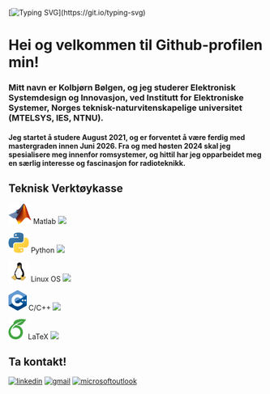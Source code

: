 [![Typing SVG](https://readme-typing-svg.demolab.com?font=Fira+Code&weight=500&size=40&pause=1000&color=780F97&random=false&width=900&height=60&lines=Hei+sann!;Mitt+navn+er+Kolbj%C3%B8rn+B%C3%B8lgen.;Velkommen+til+Github-profile+min!)](https://git.io/typing-svg)

# Hei og velkommen til Github-profilen min!

### Mitt navn er Kolbjørn Bølgen, og jeg studerer Elektronisk Systemdesign og Innovasjon, ved Institutt for Elektroniske Systemer, Norges teknisk-naturvitenskapelige universitet (MTELSYS, IES, NTNU).

#### Jeg startet å studere August 2021, og er forventet å være ferdig med mastergraden innen Juni 2026. Fra og med høsten 2024 skal jeg spesialisere meg innenfor romsystemer, og hittil har jeg opparbeidet meg en særlig interesse og fascinasjon for radioteknikk.

## Teknisk Verktøykasse

<img src=https://github.com/SkaugJr/SkaugJr/blob/main/Bilder/Matlab_Logo.png height=40 /> Matlab <img src=https://geps.dev/progress/92 height=30 />

<img src=https://github.com/SkaugJr/SkaugJr/blob/main/Bilder/Python_logo.png height=40 /> Python <img src=https://geps.dev/progress/83 height=30 /> 

<img src=https://github.com/SkaugJr/SkaugJr/blob/main/Bilder/linux_logo.png height=40 /> Linux OS <img src=https://geps.dev/progress/76 height=30 />

<img src=https://github.com/SkaugJr/SkaugJr/blob/main/Bilder/C%2B%2B_logo.png height=40 /> C/C++ <img src=https://geps.dev/progress/58 height=30 />

<img src=https://github.com/SkaugJr/SkaugJr/blob/main/Bilder/Overleaf_logo.png height=40 /> LaTeX <img src=https://geps.dev/progress/88 height=30 />


## Ta kontakt!
[<img src='https://cdn.jsdelivr.net/npm/simple-icons@3.0.1/icons/linkedin.svg' alt='linkedin' height='80'>](https://www.linkedin.com/in/kolbjørn-bølgen-572b942b5//) [<img src='https://cdn.jsdelivr.net/npm/simple-icons@3.0.1/icons/gmail.svg' alt='gmail' height='80'>](mailto:skaugjr@gmail.com) [<img src='https://cdn.jsdelivr.net/npm/simple-icons@3.0.1/icons/microsoftoutlook.svg' alt='microsoftoutlook' height='80'>](mailto:kolbjosk@stud.ntnu.no)
